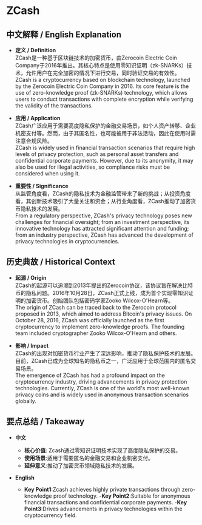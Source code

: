 # ZCash

## 中文解释 / English Explanation

* **定义 / Definition**  
  ZCash是一种基于区块链技术的加密货币，由Zerocoin Electric Coin Company于2016年推出。其核心特点是使用零知识证明（zk-SNARKs）技术，允许用户在完全加密的情况下进行交易，同时验证交易的有效性。  
  ZCash is a cryptocurrency based on blockchain technology, launched by the Zerocoin Electric Coin Company in 2016. Its core feature is the use of zero-knowledge proof (zk-SNARKs) technology, which allows users to conduct transactions with complete encryption while verifying the validity of the transactions.

* **应用 / Application**  
  ZCash广泛应用于需要高度隐私保护的金融交易场景，如个人资产转移、企业机密支付等。然而，由于其匿名性，也可能被用于非法活动，因此在使用时需注意合规风险。  
  ZCash is widely used in financial transaction scenarios that require high levels of privacy protection, such as personal asset transfers and confidential corporate payments. However, due to its anonymity, it may also be used for illegal activities, so compliance risks must be considered when using it.

* **重要性 / Significance**  
  从监管角度看，ZCash的隐私技术为金融监管带来了新的挑战；从投资角度看，其创新技术吸引了大量关注和资金；从行业角度看，ZCash推动了加密货币隐私技术的发展。  
  From a regulatory perspective, ZCash's privacy technology poses new challenges for financial oversight; from an investment perspective, its innovative technology has attracted significant attention and funding; from an industry perspective, ZCash has advanced the development of privacy technologies in cryptocurrencies.

## 历史典故 / Historical Context

* **起源 / Origin**  
  ZCash的起源可以追溯到2013年提出的Zerocoin协议，该协议旨在解决比特币的隐私问题。2016年10月28日，ZCash正式上线，成为首个实现零知识证明的加密货币。创始团队包括密码学家Zooko Wilcox-O'Hearn等。  
  The origin of ZCash can be traced back to the Zerocoin protocol proposed in 2013, which aimed to address Bitcoin's privacy issues. On October 28, 2016, ZCash was officially launched as the first cryptocurrency to implement zero-knowledge proofs. The founding team included cryptographer Zooko Wilcox-O'Hearn and others.

* **影响 / Impact**  
  ZCash的出现对加密货币行业产生了深远影响，推动了隐私保护技术的发展。目前，ZCash已成为全球知名的隐私币之一，广泛应用于全球范围内的匿名交易场景。  
  The emergence of ZCash has had a profound impact on the cryptocurrency industry, driving advancements in privacy protection technologies. Currently, ZCash is one of the world's most well-known privacy coins and is widely used in anonymous transaction scenarios globally.

## 要点总结 / Takeaway

* **中文**  
  - **核心价值**: Zcash通过零知识证明技术实现了高度隐私保护的交易。
  - **使用场景**:适用于需要匿名的金融交易和企业机密支付。
  - **延伸意义**:推动了加密货币领域隐私技术的发展。

* **English**  
  - **Key Point1**:Zcash achieves highly private transactions through zero-knowledge proof technology.
   -**Key Point2**:Suitable for anonymous financial transactions and confidential corporate payments.
   -**Key Point3**:Drives advancements in privacy technologies within the cryptocurrency field.